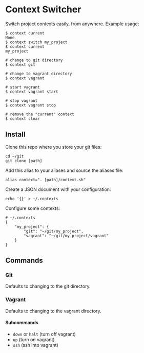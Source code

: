 # Context Switcher

Switch project contexts easily, from anywhere. Example usage:

    $ context current
    None
    $ context switch my_project
    $ context current
    my_project

    # change to git directory
    $ context git

    # change to vagrant directory
    $ context vagrant

    # start vagrant
    $ context vagrant start

    # stop vagrant
    $ context vagrant stop

    # remove the "current" context
    $ context clear

## Install

Clone this repo where you store your git files:

    cd ~/git
    git clone [path]

Add this alias to your aliases and source the aliases file:

    alias context=". [path]/context.sh"

Create a JSON document with your configuration:

    echo '{}' > ~/.contexts

Configure some contexts:

    # ~/.contexts
    {
    	"my_project": {
    		"git": "~/git/my_project",
    		"vagrant": "~/git/my_project/vagrant"
    	}
    }

## Commands

### Git

Defaults to changing to the git directory.

### Vagrant

Defaults to changing to the vagrant directory.

#### Subcommands

* `down` or `halt` (turn off vagrant)
* `up` (turn on vagrant)
* `ssh` (ssh into vagrant)